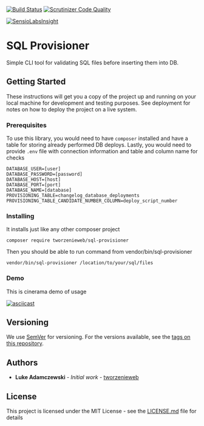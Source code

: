 [![Build Status](https://travis-ci.org/tworzenieweb/sql-provisioner.svg?branch=master)](https://travis-ci.org/tworzenieweb/sql-provisioner)
[![Scrutinizer Code Quality](https://scrutinizer-ci.com/g/tworzenieweb/sql-provisioner/badges/quality-score.png?b=master)](https://scrutinizer-ci.com/g/tworzenieweb/sql-provisioner/?branch=master)

[![SensioLabsInsight](https://insight.sensiolabs.com/projects/064d6b7a-544d-4f80-8f7b-e4ebfeeb3282/big.png)](https://insight.sensiolabs.com/projects/064d6b7a-544d-4f80-8f7b-e4ebfeeb3282)

# SQL Provisioner

Simple CLI tool for validating SQL files before inserting them into DB.

## Getting Started

These instructions will get you a copy of the project up and running on your local machine for development and testing purposes. See deployment for notes on how to deploy the project on a live system.

### Prerequisites

To use this library, you would need to have `composer` installed and have a table for storing already performed DB deploys.
Lastly, you would need to provide `.env` file with connection information and table and column name for checks

```
DATABASE_USER=[user]
DATABASE_PASSWORD=[password]
DATABASE_HOST=[host]
DATABASE_PORT=[port]
DATABASE_NAME=[database]
PROVISIONING_TABLE=changelog_database_deployments
PROVISIONING_TABLE_CANDIDATE_NUMBER_COLUMN=deploy_script_number
```

### Installing

It installs just like any other composer project

```
composer require tworzenieweb/sql-provisioner
```

Then you should be able to run command from vendor/bin/sql-provisioner

```
vendor/bin/sql-provisioner /location/to/your/sql/files
```

### Demo

This is cinerama demo of usage

[![asciicast](https://asciinema.org/a/77kkwfpky9oio9i12ljwi3436.png)](http://asciinema.org/a/77kkwfpky9oio9i12ljwi3436)


## Versioning

We use [SemVer](http://semver.org/) for versioning. For the versions available, see the [tags on this repository](https://github.com/your/project/tags). 

## Authors

* **Luke Adamczewski** - *Initial work* - [tworzenieweb](https://github.com/tworzenieweb)

## License

This project is licensed under the MIT License - see the [LICENSE.md](LICENSE.md) file for details
